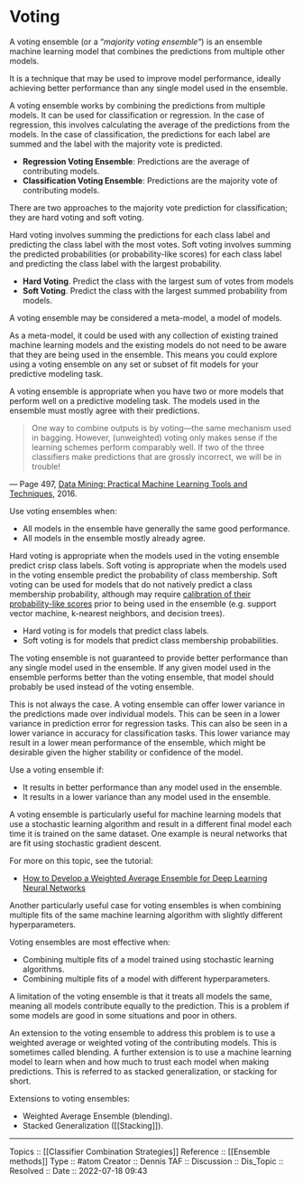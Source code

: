 # Voting
A voting ensemble (or a “_majority voting ensemble_“) is an ensemble machine learning model that combines the predictions from multiple other models.

It is a technique that may be used to improve model performance, ideally achieving better performance than any single model used in the ensemble.

A voting ensemble works by combining the predictions from multiple models. It can be used for classification or regression. In the case of regression, this involves calculating the average of the predictions from the models. In the case of classification, the predictions for each label are summed and the label with the majority vote is predicted.

- **Regression Voting Ensemble**: Predictions are the average of contributing models.
- **Classification Voting Ensemble**: Predictions are the majority vote of contributing models.

There are two approaches to the majority vote prediction for classification; they are hard voting and soft voting.

Hard voting involves summing the predictions for each class label and predicting the class label with the most votes. Soft voting involves summing the predicted probabilities (or probability-like scores) for each class label and predicting the class label with the largest probability.

- **Hard Voting**. Predict the class with the largest sum of votes from models
- **Soft Voting**. Predict the class with the largest summed probability from models.

A voting ensemble may be considered a meta-model, a model of models.

As a meta-model, it could be used with any collection of existing trained machine learning models and the existing models do not need to be aware that they are being used in the ensemble. This means you could explore using a voting ensemble on any set or subset of fit models for your predictive modeling task.

A voting ensemble is appropriate when you have two or more models that perform well on a predictive modeling task. The models used in the ensemble must mostly agree with their predictions.

> One way to combine outputs is by voting—the same mechanism used in bagging. However, (unweighted) voting only makes sense if the learning schemes perform comparably well. If two of the three classifiers make predictions that are grossly incorrect, we will be in trouble!

— Page 497, [Data Mining: Practical Machine Learning Tools and Techniques](https://amzn.to/2NJT1L8), 2016.

Use voting ensembles when:

-   All models in the ensemble have generally the same good performance.
-   All models in the ensemble mostly already agree.

Hard voting is appropriate when the models used in the voting ensemble predict crisp class labels. Soft voting is appropriate when the models used in the voting ensemble predict the probability of class membership. Soft voting can be used for models that do not natively predict a class membership probability, although may require [calibration of their probability-like scores](https://machinelearningmastery.com/calibrated-classification-model-in-scikit-learn/) prior to being used in the ensemble (e.g. support vector machine, k-nearest neighbors, and decision trees).

-   Hard voting is for models that predict class labels.
-   Soft voting is for models that predict class membership probabilities.

The voting ensemble is not guaranteed to provide better performance than any single model used in the ensemble. If any given model used in the ensemble performs better than the voting ensemble, that model should probably be used instead of the voting ensemble.

This is not always the case. A voting ensemble can offer lower variance in the predictions made over individual models. This can be seen in a lower variance in prediction error for regression tasks. This can also be seen in a lower variance in accuracy for classification tasks. This lower variance may result in a lower mean performance of the ensemble, which might be desirable given the higher stability or confidence of the model.

Use a voting ensemble if:

-   It results in better performance than any model used in the ensemble.
-   It results in a lower variance than any model used in the ensemble.

A voting ensemble is particularly useful for machine learning models that use a stochastic learning algorithm and result in a different final model each time it is trained on the same dataset. One example is neural networks that are fit using stochastic gradient descent.

For more on this topic, see the tutorial:

- [How to Develop a Weighted Average Ensemble for Deep Learning Neural Networks](https://machinelearningmastery.com/weighted-average-ensemble-for-deep-learning-neural-networks/)

Another particularly useful case for voting ensembles is when combining multiple fits of the same machine learning algorithm with slightly different hyperparameters.

Voting ensembles are most effective when:

- Combining multiple fits of a model trained using stochastic learning algorithms.
- Combining multiple fits of a model with different hyperparameters.

A limitation of the voting ensemble is that it treats all models the same, meaning all models contribute equally to the prediction. This is a problem if some models are good in some situations and poor in others.

An extension to the voting ensemble to address this problem is to use a weighted average or weighted voting of the contributing models. This is sometimes called blending. A further extension is to use a machine learning model to learn when and how much to trust each model when making predictions. This is referred to as stacked generalization, or stacking for short.

Extensions to voting ensembles:

-   Weighted Average Ensemble (blending).
-   Stacked Generalization ([[Stacking]]).

---
Topics :: [[Classifier Combination Strategies]]
Reference :: [[Ensemble methods]]
Type :: #atom
Creator :: Dennis
TAF ::
Discussion ::
Dis_Topic :: 
Resolved ::
Date :: 2022-07-18 09:43
